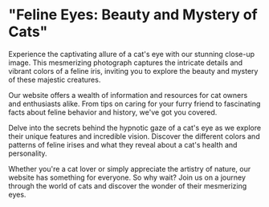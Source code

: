 <!--font:Poppins-->

# "Feline Eyes: Beauty and Mystery of Cats"

Experience the captivating allure of a cat's eye with our stunning close-up image. This mesmerizing photograph captures the intricate details and vibrant colors of a feline iris, inviting you to explore the beauty and mystery of these majestic creatures.

Our website offers a wealth of information and resources for cat owners and enthusiasts alike. From tips on caring for your furry friend to fascinating facts about feline behavior and history, we've got you covered.

Delve into the secrets behind the hypnotic gaze of a cat's eye as we explore their unique features and incredible vision. Discover the different colors and patterns of feline irises and what they reveal about a cat's health and personality.

Whether you're a cat lover or simply appreciate the artistry of nature, our website has something for everyone. So why wait? Join us on a journey through the world of cats and discover the wonder of their mesmerizing eyes.

<!--

Write me markdown content of website with wallpaper:

"A close-up of a cat’s eye"

The header of the page should not be copy of the text but rather a real content of the website which is using this wallpaper.


---


# "Feline Gaze" - A Wallpaper to Mesmerize You

Looking for a wallpaper that captures the essence of feline grace and beauty? Look no further than our stunning close-up of a cat's eye. 

This mesmerizing image showcases the intricate details of a cat's iris, from the delicate lines radiating outwards to the vibrant colors that seem to shift and change with every movement. 

Whether you're a cat lover or simply appreciate the artistry of nature, this wallpaper is sure to inspire and captivate you every time you glance at your screen. So why wait? Download "Feline Gaze" today and bring a touch of feline magic to your desktop or mobile device!


---


Heading should not include word "wallpaper". The website should not be about the wallpaper itself, wallpaper is just a related background, rewrite whole content.


---


# "Cat's Eye" - A Window into the Soul of Felines

Get ready to be mesmerized by the captivating beauty of a cat's eye with our stunning close-up image. This breathtaking photograph captures the intricate details and vibrant colors of a feline iris, giving you a glimpse into the soul of these majestic creatures.

Whether you're a cat lover or simply appreciate the artistry of nature, this image is sure to inspire and captivate you. Use it as a background for your desktop or mobile device and let the hypnotic gaze of the cat draw you in.

But our website is more than just a pretty picture. We offer a wealth of information and resources for cat owners and enthusiasts, from tips on caring for your furry friend to fascinating facts about feline behavior and history. 

So why wait? Explore our site and discover the magic of cats through the window of their eyes.


---


Heading is too long, rewrite whole content.


---


# "The Magic of Feline Eyes - Discover the Beauty and Mystery of Cats"

Experience the enchanting allure of a cat's eye with our stunning close-up image. This captivating photograph captures the intricate details and vibrant colors of a feline iris, inviting you to explore the beauty and mystery of these majestic creatures.

But our website is more than just a pretty picture. We offer a wealth of information and resources for cat owners and enthusiasts, from tips on caring for your furry friend to fascinating facts about feline behavior and history.

Discover the magic of feline eyes as we delve into the secrets behind their hypnotic gaze. Learn about the unique features of a cat's eye and how they contribute to their incredible vision. Explore the different colors and patterns of feline irises and what they reveal about a cat's health and personality.

Whether you're a cat lover or simply appreciate the artistry of nature, our website has something for everyone. So why wait? Join us on a journey through the world of cats and discover the wonder of their mesmerizing eyes.


---


Heading is too long, rewrite whole content.


---


# "The Allure of Feline Eyes - Explore the Beauty and Mystery of Cats"

Experience the captivating allure of a cat's eye with our stunning close-up image. This mesmerizing photograph captures the intricate details and vibrant colors of a feline iris, inviting you to explore the beauty and mystery of these majestic creatures.

Our website offers a wealth of information and resources for cat owners and enthusiasts alike. From tips on caring for your furry friend to fascinating facts about feline behavior and history, we've got you covered.

Delve into the secrets behind the hypnotic gaze of a cat's eye as we explore their unique features and incredible vision. Discover the different colors and patterns of feline irises and what they reveal about a cat's health and personality.

Whether you're a cat lover or simply appreciate the artistry of nature, our website has something for everyone. So why wait? Join us on a journey through the world of cats and discover the wonder of their mesmerizing eyes.


---


Write me a Google font which is best fitting for the website.

Pick from the list:
- Montserrat
- Alegreya
- Playfair Display
- Lobster
- Dancing Script
- Inter
- Futura
- IBM Plex Sans
- Roboto
- Poppins
- Exo 2
- Orbitron
- Raleway
- Lato
- Barlow Condensed
- Open Sans
- Great Vibes


Write just the font name nothing else.


---


Poppins

-->

